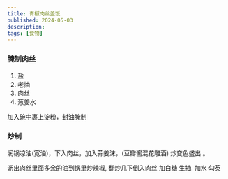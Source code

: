 ```yaml
---
title: 青椒肉丝盖饭
published: 2024-05-03
description: 
tags: [食物]
---
```


### 腌制肉丝

1. 盐
2. 老抽
3. 肉丝
4. 葱姜水

加入碗中裹上淀粉，封油腌制

### 炒制
润锅凉油(宽油)，下入肉丝，加入蒜姜沫，(豆瓣酱混花雕酒) 炒变色盛出 。


沥出肉丝里面多余的油到锅里炒辣椒, 翻炒几下倒入肉丝 加白糖 生抽. 加水 勾芡

